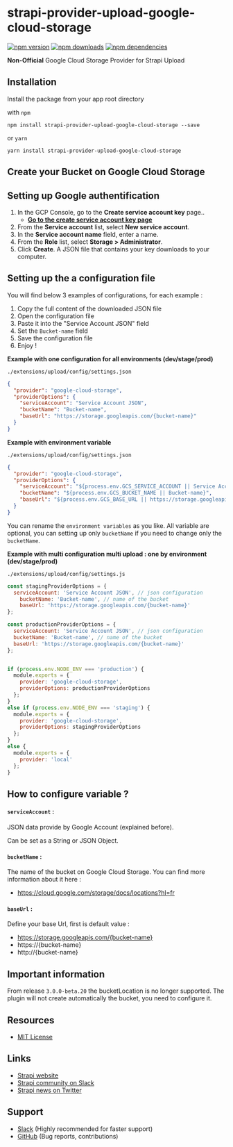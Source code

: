 # strapi-provider-upload-google-cloud-storage

[![npm version](https://img.shields.io/npm/v/strapi-provider-upload-google-cloud-storage.svg)](https://www.npmjs.org/package/strapi-provider-upload-google-cloud-storage)
[![npm downloads](https://img.shields.io/npm/dm/strapi-provider-upload-google-cloud-storage.svg)](https://www.npmjs.org/package/strapi-provider-upload-google-cloud-storage)
[![npm dependencies](https://david-dm.org/strapi/strapi-provider-upload-google-cloud-storage.svg)](https://david-dm.org/Lith/strapi-provider-upload-google-cloud-storage)

**Non-Official** Google Cloud Storage Provider for Strapi Upload

## Installation

Install the package from your app root directory

with `npm`
```
npm install strapi-provider-upload-google-cloud-storage --save
```

or `yarn`
```
yarn install strapi-provider-upload-google-cloud-storage
```

## Create your Bucket on Google Cloud Storage

## Setting up Google authentification

1. In the GCP Console, go to the **Create service account key** page.. 
    - **[Go to the create service account key page](https://console.cloud.google.com/apis/credentials/serviceaccountkey)**
2. From the **Service account** list, select **New service account**.
3. In the **Service account name** field, enter a name.
4. From the **Role** list, select **Storage > Administrator**.   
5. Click **Create**. A JSON file that contains your key downloads to your computer.

## Setting up the a configuration file

You will find below 3 examples of configurations, for each example :
1. Copy the full content of the downloaded JSON file
2. Open the configuration file 
3. Paste it into the "Service Account JSON" field 
4. Set the `Bucket-name` field
6. Save the configuration file
7. Enjoy !

**Example with one configuration for all environments (dev/stage/prod)**

`./extensions/upload/config/settings.json`
```json
{
  "provider": "google-cloud-storage",
  "providerOptions": {
    "serviceAccount": "Service Account JSON",
    "bucketName": "Bucket-name",
    "baseUrl": "https://storage.googleapis.com/{bucket-name}"
  }
}
```

**Example with environment variable**

`./extensions/upload/config/settings.json`
```json
{
  "provider": "google-cloud-storage",
  "providerOptions": {
    "serviceAccount": "${process.env.GCS_SERVICE_ACCOUNT || Service Account JSON}",
    "bucketName": "${process.env.GCS_BUCKET_NAME || Bucket-name}",
    "baseUrl": "${process.env.GCS_BASE_URL || https://storage.googleapis.com/{bucket-name}}"
  }
}
```

You can rename the `environment variables` as you like.
All variable are optional, you can setting up only `bucketName` if you need to change only the `bucketName`.

**Example with multi configuration multi upload : one by environment (dev/stage/prod)**

`./extensions/upload/config/settings.js`
```js
const stagingProviderOptions = {
  serviceAccount: 'Service Account JSON', // json configuration 
    bucketName: 'Bucket-name', // name of the bucket
    baseUrl: 'https://storage.googleapis.com/{bucket-name}'
};

const productionProviderOptions = {
  serviceAccount: 'Service Account JSON', // json configuration 
  bucketName: 'Bucket-name', // name of the bucket
  baseUrl: 'https://storage.googleapis.com/{bucket-name}'
};


if (process.env.NODE_ENV === 'production') {
  module.exports = {
    provider: 'google-cloud-storage',
    providerOptions: productionProviderOptions
  };
}
else if (process.env.NODE_ENV === 'staging') {
  module.exports = {
    provider: 'google-cloud-storage',
    providerOptions: stagingProviderOptions
  };
}
else {
  module.exports = {
    provider: 'local'
  };
}
```

## How to configure variable ?

#### `serviceAccount` :

JSON data provide by Google Account (explained before).

Can be set as a String or JSON Object.

#### `bucketName` :

The name of the bucket on Google Cloud Storage.
You can find more information about it here : 
- https://cloud.google.com/storage/docs/locations?hl=fr

#### `baseUrl` :

Define your base Url, first is default value :
- https://storage.googleapis.com/{bucket-name}
- https://{bucket-name}
- http://{bucket-name}

## Important information

From release `3.0.0-beta.20` the bucketLocation is no longer supported.
The plugin will not create automatically the bucket, you need to configure it.

## Resources

* [MIT License](LICENSE.md)

## Links

- [Strapi website](http://strapi.io/)
- [Strapi community on Slack](http://slack.strapi.io)
- [Strapi news on Twitter](https://twitter.com/strapijs)

## Support

- [Slack](http://slack.strapi.io) (Highly recommended for faster support)
- [GitHub](https://github.com/Lith/strapi-provider-upload-google-cloud-storage) (Bug reports, contributions)
